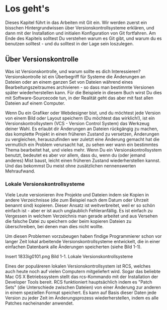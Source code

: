 # Los geht's #

Dieses Kapitel führt in das Arbeiten mit Git ein. Wir werden zuerst ein bisschen Hintergrundwissen über Versionskontrollsysteme erklären, und dann mit der Installation und initialen Konfiguration von Git fortfahren. Am Ende des Kapitels solltest Du verstehen warum es Git gibt, und warum du es benutzen solltest - und du solltest in der Lage sein loszulegen.

## Über Versionskontrolle ##

Was ist Versionskontrolle, und warum sollte es dich Interessieren? Versionskontrolle ist ein Überbegriff für Systeme die Änderungen an Dateien oder an einem ganzen Set von Dateien während eines Bearbeitungszeitraumes archivieren - so dass man bestimmte Versionen später wiederherstellen kann. Für die Beispiele in diesem Buch wirst Du dies mit Software-Sourcecode tun, in der Realität geht das aber mit fast allen Dateien auf einem Computer.

Wenn Du ein Grafiker oder Webdesigner bist, und du möchtest jede Version von einem Bild oder Layout speichern (Du möchtest das wirklich!), ist ein Versionskontrollsystem (VCS - Version Control System) das Werkzeug deiner Wahl. Es erlaubt dir Änderungen an Dateien rückgängig zu machen, das komplette Projekt in einen früheren Zustand zu versetzen, Änderungen zu vergleichen, herauszufinden wer zuletzt eine Änderung gemacht hat die vermutlich ein Problem verursacht hat, zu sehen wer wann ein bestimmtes Thema bearbeitet hat, und vieles mehr. Wenn Du ein Versionskontrollsystem benutzt, bedeutet es aber vor allem, dass du, wenn du (oder jemand anderes) Mist baust, leicht einen früheren Zustand wiederherstellen kannst. Und das bekommst Du meist ohne zusätzlichen nennenswerten Mehraufwand.

### Lokale Versionskontrollsysteme ###

Viele Leute versionieren ihre Projekte und Dateien indem sie Kopien in andere Verzeichnisse (die zum Beispiel nach dem Datum oder Uhrzeit benannt sind) kopieren. Dieser Ansatz ist weitverbreitet, weil er so schön einfach ist - aber er ist auch unglaublich Fehleranfällig. Es ist einfach zu Vergessen in welchem Verzeichnis man gerade arbeitet und aus Versehen die falsche Datei zu speichern oder beim kopieren Dateien zu überschreiben, bei denen man dies nicht wollte.

Um diesen Problemen vorzubeugen haben findige Programmierer schon vor langer Zeit lokal arbeitende Versionskontrollsysteme entwickelt, die in einer einfachen Datenbank alle Änderungen speicherten (siehe Bild 1-1).

Insert 1833ig0101.png
Bild 1-1. Lokale Versionskontrollsysteme

Eines der populäreren lokalen Versionskontrollsystem ist RCS, welches auch heute noch auf vielen Computern mitgeliefert wird. Sogar das beliebte Mac OS X Betriebssystem stellt das rcs-Kommando mit der Installation der Developer Tools bereit. RCS funktioniert hauptsächlich indem es "Patch Sets" (die Unterschiede zwischen Dateien) von einer Änderung zur anderen in einem speziellen Format speichert. Es kann auf Basis dieser Daten jede Version zu jeder Zeit im Änderungsprozess wiederherstellen, indem es alle Patches nacheinander anwendet.
